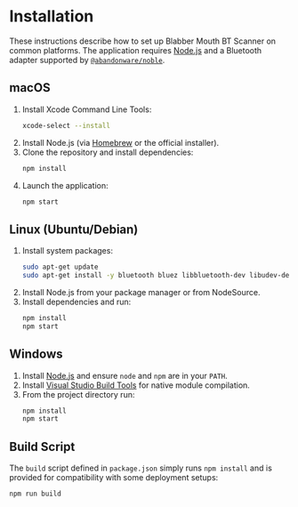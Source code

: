# Installation

These instructions describe how to set up Blabber Mouth BT Scanner on common platforms.  The application requires [Node.js](https://nodejs.org/) and a Bluetooth adapter supported by [`@abandonware/noble`](https://github.com/abandonware/noble).

## macOS
1. Install Xcode Command Line Tools:
   ```bash
   xcode-select --install
   ```
2. Install Node.js (via [Homebrew](https://brew.sh/) or the official installer).
3. Clone the repository and install dependencies:
   ```bash
   npm install
   ```
4. Launch the application:
   ```bash
   npm start
   ```

## Linux (Ubuntu/Debian)
1. Install system packages:
   ```bash
   sudo apt-get update
   sudo apt-get install -y bluetooth bluez libbluetooth-dev libudev-dev
   ```
2. Install Node.js from your package manager or from NodeSource.
3. Install dependencies and run:
   ```bash
   npm install
   npm start
   ```

## Windows
1. Install [Node.js](https://nodejs.org/) and ensure `node` and `npm` are in your `PATH`.
2. Install [Visual Studio Build Tools](https://visualstudio.microsoft.com/visual-cpp-build-tools/) for native module compilation.
3. From the project directory run:
   ```bash
   npm install
   npm start
   ```

## Build Script
The `build` script defined in `package.json` simply runs `npm install` and is provided for compatibility with some deployment setups:
```bash
npm run build
```
